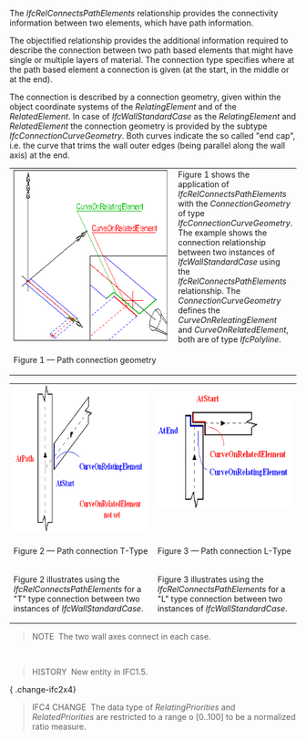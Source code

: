 ﻿The _IfcRelConnectsPathElements_ relationship provides the connectivity information between two elements, which have path information.

The objectified relationship provides the additional information required to describe the connection between two path based elements that might have single or multiple layers of material. The connection type specifies where at the path based element a connection is given (at the start, in the middle or at the end).

The connection is described by a connection geometry, given within the object coordinate systems of the _RelatingElement_ and of the _RelatedElement_. In case of _IfcWallStandardCase_ as the _RelatingElement_ and _RelatedElement_ the connection geometry is provided by the subtype _IfcConnectionCurveGeometry_. Both curves indicate the so called "end cap", i.e. the curve that trims the wall outer edges (being parallel along the wall axis) at the end.

<table cellpadding="2" cellspacing="2">
 <tr valign="top">
  <td valign="top" align="left" width="410"><img src="../../../../../../figures/ifcrelconnectspathelements-fig1.png" alt="wall connection" width="400" height="300" border="0">
  </td>
  <td>Figure 1 shows the application of <em>IfcRelConnectsPathElements</em> with the <em>ConnectionGeometry</em> of type  <em>IfcConnectionCurveGeometry</em>. The example shows the connection relationship between two instances of <em>IfcWallStandardCase</em> using the
 <em>IfcRelConnectsPathElements</em> relationship. The <em>ConnectionCurveGeometry</em> defines the <em>CurveOnReleatingElement</em> and
 <em>CurveOnRelatedElement</em>, both are of type <em>IfcPolyline</em>.</td>
 </tr>
 <tr>
  <td>
   <p class="figure">Figure 1 &mdash; Path connection geometry</p>
  </td>
  <td>
  </td>
 </tr>
</table>

<table cellpadding="2" cellspacing="2">
 <tr valign="top">
  <td valign="top" align="left" width="410"><img src="../../../../../../figures/ifcrelconnectspathelements-fig3.png" alt="wall connection" width="400" height="260" border="0">
  </td>
  <td valign="top" align="left">&nbsp;<img src="../../../../../../figures/ifcrelconnectspathelements-fig2.png" alt="wall connection" width="320" height="200" border="0">
  </td>
 </tr>
 <tr valign="top">
  <td valign="top" align="left" width="410">
   <p class="figure">Figure 2 &mdash; Path connection T-Type</p>
  </td>
  <td valign="top" align="left" width="400">
   <p class="figure">Figure 3 &mdash; Path connection L-Type</p>
  </td>
 </tr>
 <tr valign="top">
  <td valign="top" align="left" width="410">
   <p>Figure 2 illustrates using the <em>IfcRelConnectsPathElements</em> for a "T" type connection between two instances of <em>IfcWallStandardCase</em>.</p>
  </td>
  <td valign="top" align="left" width="400">
   <p>Figure 3 illustrates using the <em>IfcRelConnectsPathElements</em> for a "L" type connection between two instances of <em>IfcWallStandardCase</em>.</p>
  </td>
 </tr> 
</table>

> NOTE&nbsp; The two wall axes connect in each case.

&nbsp;

> HISTORY&nbsp; New entity in IFC1.5.

{ .change-ifc2x4}
> IFC4 CHANGE&nbsp; The data type of _RelatingPriorities_ and _RelatedPriorities_ are restricted to a range o [0..100] to be a normalized ratio measure.